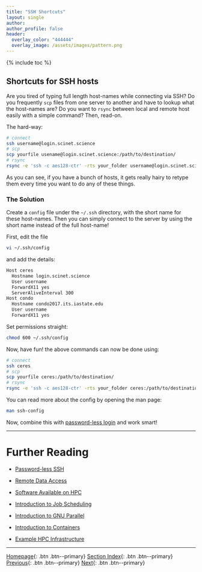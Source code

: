 ```yaml
---
title: "SSH Shortcuts"
layout: single
author:
author_profile: false
header:
  overlay_color: "444444"
  overlay_image: /assets/images/pattern.png
---
```


{% include toc %}

## Shortcuts for SSH hosts

Are you tired of typing full length host-names while connecting via SSH? Do you frequently `scp` files from one server to another and have to lookup what the host-names are? Do you want to `rsync` between local and remote host easily with a simple command? Then, read-on.

The hard-way:

```bash
# connect
ssh username@login.scinet.science
# scp
scp yourfile usename@login.scinet.science:/path/to/destination/
# rsync
rsync -e 'ssh -c aes128-ctr' -rts your_folder username@login.scinet.science:/path/to/destination/
```

As you can see, if you have a bunch of hosts, it gets really hairy to retype them every time you want to do any of these things.

### The Solution

Create a `config` file under the `~/.ssh` directory, with the short name for these host-names. Then you can simply connect to the server by using the short name instead of the full host-name!


First, edit the file

```bash
vi ~/.ssh/config
```

and add the details:

```bash
Host ceres
  Hostname login.scinet.science
  User username
  ForwardX11 yes
  ServerAliveInterval 300
Host condo
  Hostname condo2017.its.iastate.edu
  User username
  ForwardX11 yes
```

Set permissions straight:

```bash
chmod 600 ~/.ssh/config
```

Now, have fun! the above commands can now be done using:

```bash
# connect
ssh ceres
# scp
scp yourfile ceres:/path/to/destination/
# rsync
rsync -e 'ssh -c aes128-ctr' -rts your_folder ceres:/path/to/destination/
```

You can read more about the config by opening the man page:

```bash
man ssh-config
```

Now, combine this with [password-less login](password-less-ssh-login.md) and work smart!



___
# Further Reading
* [Password-less SSH](02B-password-less-ssh)

* [Remote Data Access](03-remote-data-access)
* [Software Available on HPC](04-software-available-on-HP)
* [Introduction to Job Scheduling](05-introduction-to-job-scheduling)
* [Introduction to GNU Parallel](06-introduction-to-gnu-parallel)
* [Introduction to Containers](07-introduction-to-containers)
* [Example HPC Infrastructure](08-example-hpc-infrastructure)

___

[Homepage](../index.md){: .btn  .btn--primary}
[Section Index](00-IntroToHPC-LandingPage){: .btn  .btn--primary}
[Previous](02-secure-shell-connection){: .btn  .btn--primary}
[Next](02B-password-less-ssh){: .btn  .btn--primary}
